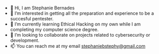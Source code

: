 - 👋 Hi, I am Stephanie Bernades 
- 👀 I’m interested in getting all the preparation and experience to be a succesful pentester. 
- 🌱 I’m currently learning Ethical Hacking on my own while I am completing my computer science degree. 
- 💞️ I’m looking to collaborate on projects related to cybersecurity or development. 
- 📫 You can reach me at my email stephaniebstephy@gmail.com

<!---
StephyB-97/StephyB-97 is a ✨ special ✨ repository because its `README.md` (this file) appears on your GitHub profile.
You can click the Preview link to take a look at your changes.
--->
